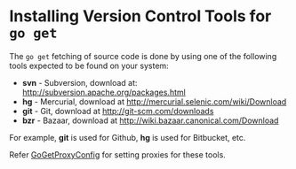 # Installing Version Control Tools for ` go get `

The ` go get ` fetching of source code is done by using one of the following tools expected to be found on your system:

  * **svn** - Subversion, download at: http://subversion.apache.org/packages.html
  * **hg** - Mercurial, download at http://mercurial.selenic.com/wiki/Download
  * **git** - Git, download at http://git-scm.com/downloads
  * **bzr** - Bazaar, download at http://wiki.bazaar.canonical.com/Download

For example, **git** is used for Github, **hg** is used for Bitbucket, etc.

Refer [GoGetProxyConfig](GoGetProxyConfig) for setting proxies for these tools.